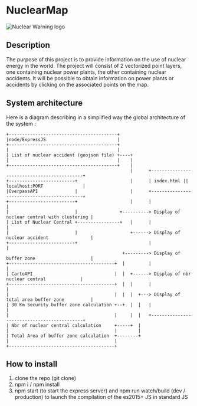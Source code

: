 # NuclearMap

![Nuclear Warning logo](https://proxy.duckduckgo.com/iu/?u=https://upload.wikimedia.org/wikipedia/commons/thumb/a/ae/Nuclear_symbol.svg/128px-Nuclear_symbol.svg.png&f=1)

## Description
The purpose of this project is to provide information on the use of nuclear energy in the world. The project will consist of 2 vectorized point layers, one containing nuclear power plants, the other containing nuclear accidents. It will be possible to obtain information on power plants or accidents by clicking on the associated points on the map.

## System architecture
Here is a diagram describing in a simplified way the global architecture of the system :
```
+-----------------------------------------+
|node/ExpressJS                           |
+-----------------------------------------+
|                                         |
| List of nuclear accident (geojson file) +----+
|                                         |    |
+-----------------------------------------+    |
                                               |      +--------------------------------------------+
+-------------------------+                    |      | index.html || localhost:PORT               |
|OverpassAPI              |                    |      +--------------------------------------------+
+-------------------------+                    |      |                                            |
|                         |                +----------> Display of nuclear central with clustering |
| List of Nuclear Central +----------------+   |      |                                            |
|                         |                    +------> Display of nuclear accident                |
+-------------------------+                           |                                            |
                                            +---------> Display of buffer zone                     |
+----------------------------------------+  |         |                                            |
| CartoAPI                               |  |  +------> Display of nbr nuclear central             |
+----------------------------------------+  |  |      |                                            |
|                                        |  |  |  +---> Display of total area buffer zone          |
| 30 Km Security buffer zone calculation +--+  |  |   |                                            |
|                                        |     |  |   +--------------------------------------------+
| Nbr of nuclear central calculation     +-----+  |
|                                        |        |
| Total Area of buffer zone calculation  +--------+
|                                        |
+----------------------------------------+
```
## How to install
1. clone the repo (git clone)
2. npm i / npm install
3. npm start (to start the express server) and npm run watch/build (dev / production) to launch the compilation of the es2015+ JS in standard JS

